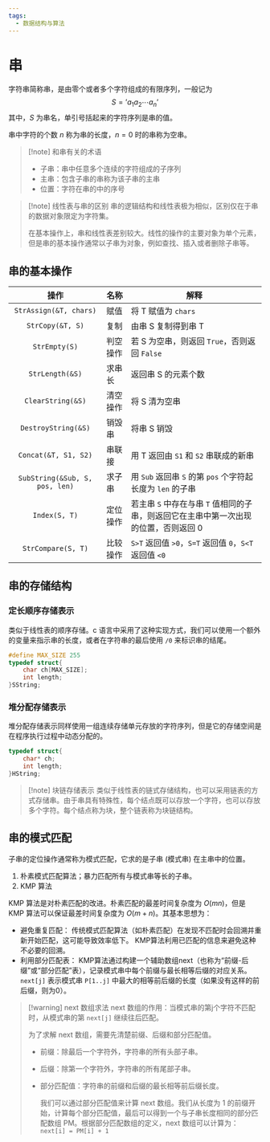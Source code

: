 ```yaml
---
tags:
  - 数据结构与算法
---
```

# 串

字符串简称串，是由零个或者多个字符组成的有限序列，一般记为
$$
S=\text{'}a_{1}a_{2}\cdots a_{n}\text{'}
$$
其中，$S$ 为串名，单引号括起来的字符序列是串的值。

串中字符的个数 $n$ 称为串的长度，$n=0$ 时的串称为空串。

> [!note] 和串有关的术语
> - 子串：串中任意多个连续的字符组成的子序列
> - 主串：包含子串的串称为该子串的主串
> - 位置：字符在串的中的序号

> [!note] 线性表与串的区别
> 串的逻辑结构和线性表极为相似，区别仅在于串的数据对象限定为字符集。
> 
> 在基本操作上，串和线性表差别较大。线性的操作的主要对象为单个元素，但是串的基本操作通常以子串为对象，例如查找、插入或者删除子串等。

## 串的基本操作

|               操作               | 名称   | 解释                                               |
| :----------------------------: | ---- | ------------------------------------------------ |
|     `StrAssign(&T, chars)`     | 赋值   | 将 T 赋值为 `chars`                                  |
|        `StrCopy(&T, S)`        | 复制   | 由串 S 复制得到串 T                                     |
|         `StrEmpty(S)`          | 判空操作 | 若 S 为空串，则返回 `True`，否则返回 `False`                  |
|        `StrLength(&S)`         | 求串长  | 返回串 S 的元素个数                                      |
|       `ClearString(&S)`        | 清空操作 | 将 S 清为空串                                         |
|      `DestroyString(&S)`       | 销毁串  | 将串 S 销毁                                          |
|      `Concat(&T, S1, S2)`      | 串联接  | 用 T 返回由 `S1` 和 `S2` 串联成的新串                       |
| `SubString(&Sub, S, pos, len)` | 求子串  | 用 `Sub` 返回串 `S` 的第 `pos` 个字符起长度为 `len` 的子串       |
|         `Index(S, T)`          | 定位操作 | 若主串 `S` 中存在与串 `T` 值相同的子串，则返回它在主串中第一次出现的位置，否则返回 0 |
|       `StrCompare(S, T)`       | 比较操作 | `S>T` 返回值 `>0`，`S=T` 返回值 `0`，`S<T` 返回值 `<0`      |
## 串的存储结构

### 定长顺序存储表示

类似于线性表的顺序存储。c 语言中采用了这种实现方式，我们可以使用一个额外的变量来指示串的长度，或者在字符串的最后使用 `/0` 来标识串的结尾。
```cpp
#define MAX_SIZE 255
typedef struct{
	char ch[MAX_SIZE];
	int length;
}SString;
```

### 堆分配存储表示

堆分配存储表示同样使用一组连续存储单元存放的字符序列，但是它的存储空间是在程序执行过程中动态分配的。
```cpp
typedef struct{
	char* ch;
	int length;
}HString;
```

> [!note] 块链存储表示
> 类似于线性表的链式存储结构，也可以采用链表的方式存储串。由于串具有特殊性，每个结点既可以存放一个字符，也可以存放多个字符。每个结点称为块，整个链表称为块链结构。

## 串的模式匹配

子串的定位操作通常称为模式匹配，它求的是子串 (模式串) 在主串中的位置。

1. 朴素模式匹配算法；暴力匹配所有与模式串等长的子串。
2. KMP 算法

KMP 算法是对朴素匹配的改进。朴素匹配的最差时间复杂度为 $O(mn)$，但是 KMP 算法可以保证最差时间复杂度为 $O(m+n)$。其基本思想为：
- 避免重复匹配： 传统模式匹配算法（如朴素匹配）在发现不匹配时会回溯并重新开始匹配，这可能导致效率低下。 KMP算法利用已匹配的信息来避免这种不必要的回溯。
- 利用部分匹配表： KMP算法通过构建一个辅助数组next（也称为“前缀-后缀”或“部分匹配”表），记录模式串中每个前缀与最长相等后缀的对应关系。
`next[j]` 表示模式串 `P[1..j]` 中最大的相等前后缀的长度（如果没有这样的前后缀，则为0）。

> [!warning] next 数组求法
> next 数组的作用：当模式串的第j个字符不匹配时，从模式串的第 `next[j]` 继续往后匹配。
> 
> 为了求解 next 数组，需要先清楚前缀、后缀和部分匹配值。
> - 前缀：除最后一个字符外，字符串的所有头部子串。
> - 后缀：除第一个字符外，字符串的所有尾部子串。
> - 部分匹配值：字符串的前缀和后缀的最长相等前后缀长度。
>   
>   我们可以通过部分匹配值来计算 next 数组。我们从长度为 1 的前缀开始，计算每个部分匹配值，最后可以得到一个与子串长度相同的部分匹配数组 PM。根据部分匹配数组的定义，next 数组可以计算为：`next[i] = PM[i] + 1` 